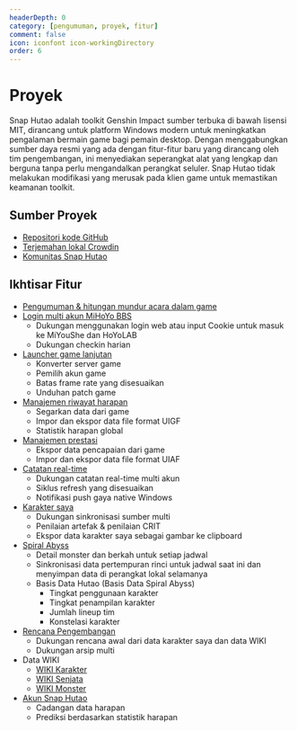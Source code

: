 ```yaml
---
headerDepth: 0
category: [pengumuman, proyek, fitur]
comment: false
icon: iconfont icon-workingDirectory
order: 6
---
```


# Proyek

Snap Hutao adalah toolkit Genshin Impact sumber terbuka di bawah lisensi MIT, dirancang untuk platform Windows modern untuk meningkatkan pengalaman bermain game bagi pemain desktop. Dengan menggabungkan sumber daya resmi yang ada dengan fitur-fitur baru yang dirancang oleh tim pengembangan, ini menyediakan seperangkat alat yang lengkap dan berguna tanpa perlu mengandalkan perangkat seluler. Snap Hutao tidak melakukan modifikasi yang merusak pada klien game untuk memastikan keamanan toolkit.

## Sumber Proyek

- [Repositori kode GitHub](https://github.com/DGP-Studio/Snap.Hutao)
- [Terjemahan lokal Crowdin](https://translate.hut.ao/)
- [Komunitas Snap Hutao](community.md)

## Ikhtisar Fitur

- [Pengumuman & hitungan mundur acara dalam game](features/dashboard.md)
- [Login multi akun MiHoYo BBS](features/mhy-account-switch.md)
  - Dukungan menggunakan login web atau input Cookie untuk masuk ke MiYouShe dan HoYoLAB
  - Dukungan checkin harian
- [Launcher game lanjutan](features/game-launcher.md)
  - Konverter server game
  - Pemilih akun game
  - Batas frame rate yang disesuaikan
  - Unduhan patch game
- [Manajemen riwayat harapan](features/wish-export.md)
  - Segarkan data dari game
  - Impor dan ekspor data file format UIGF
  - Statistik harapan global
- [Manajemen prestasi](features/achievements.md)
  - Ekspor data pencapaian dari game
  - Impor dan ekspor data file format UIAF
- [Catatan real-time](features/real-time-notes.md)
  - Dukungan catatan real-time multi akun
  - Siklus refresh yang disesuaikan
  - Notifikasi push gaya native Windows
- [Karakter saya](features/character-data.md)
  - Dukungan sinkronisasi sumber multi
  - Penilaian artefak & penilaian CRIT
  - Ekspor data karakter saya sebagai gambar ke clipboard
- [Spiral Abyss](features/hutao-API.md)
  - Detail monster dan berkah untuk setiap jadwal
  - Sinkronisasi data pertempuran rinci untuk jadwal saat ini dan menyimpan data di perangkat lokal selamanya
  - Basis Data Hutao (Basis Data Spiral Abyss)
    - Tingkat penggunaan karakter
    - Tingkat penampilan karakter
    - Jumlah lineup tim
    - Konstelasi karakter
- [Rencana Pengembangan](features/develop-plan.md)
  - Dukungan rencana awal dari data karakter saya dan data WIKI
  - Dukungan arsip multi
- Data WIKI
  - [WIKI Karakter](features/character-wiki.md)
  - [WIKI Senjata](features/weapon-wiki.md)
  - [WIKI Monster](features/monster-wiki.md)
- [Akun Snap Hutao](features/hutao-settings#snap-hutao-account)
  - Cadangan data harapan
  - Prediksi berdasarkan statistik harapan
